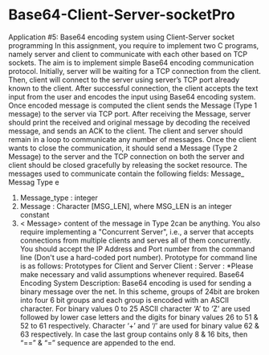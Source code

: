 # Base64-Client-Server-socketPro
Application #5: Base64 encoding system using Client-Server socket programming
In this assignment, you require to implement two C programs, namely server and client to
communicate with each other based on TCP sockets. The aim is to implement simple Base64
encoding communication protocol.
Initially, server will be waiting for a TCP connection from the client. Then, client will connect to
the server using server’s TCP port already known to the client. After successful connection, the
client accepts the text input from the user and encodes the input using Base64 encoding system.
Once encoded message is computed the client sends the Message (Type 1 message) to the server
via TCP port. After receiving the Message, server should print the received and original message by
decoding the received message, and sends an ACK to the client. The client and server should
remain in a loop to communicate any number of messages. Once the client wants to close the
communication, it should send a Message (Type 2 Message) to the server and the TCP connection
on both the server and client should be closed gracefully by releasing the socket resource.
The messages used to communicate contain the following fields:
Message_
Messag
Type
e
1. Message_type : integer
2. Message
: Character [MSG_LEN], where MSG_LEN is an integer constant
3. < Message> content of the message in Type 2can be anything.
You also require implementing a "Concurrent Server", i.e., a server that accepts connections from
multiple clients and serves all of them concurrently.
You should accept the IP Address and Port number from the command line (Don't use a hard-coded
port number). Prototype for command line is as follows:
Prototypes for Client and Server
Client :<executable code><Server IP Address><Server Port number>
Server :<executable code><Server Port number>
*Please make necessary and valid assumptions whenever required.
Base64 Encoding System Description:
Base64 encoding is used for sending a binary message over the net. In this scheme, groups of 24bit
are broken into four 6 bit groups and each group is encoded with an ASCII character. For binary
values 0 to 25 ASCII character ‘A’ to ‘Z’ are used followed by lower case letters and the digits for
binary values 26 to 51 & 52 to 61 respectively. Character ‘+’ and ‘/’ are used for binary value 62 &
63 respectively. In case the last group contains only 8 & 16 bits, then “==” & “=” sequence are
appended to the end.

